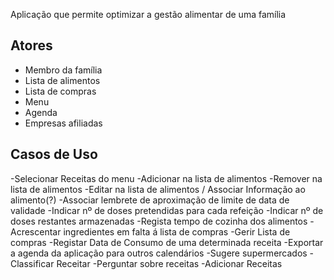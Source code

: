 Aplicação que permite optimizar a gestão alimentar de uma família

## Atores
- Membro da família
- Lista de alimentos
- Lista de compras
- Menu
- Agenda
- Empresas afiliadas
## Casos de Uso

-Selecionar Receitas do menu
-Adicionar na lista de alimentos
-Remover na lista de alimentos
-Editar na lista de alimentos / Associar Informação ao alimento(?)
-Associar lembrete de aproximação de limite de data de validade
-Indicar nº de doses pretendidas para cada refeição
-Indicar nº de doses restantes armazenadas
-Regista tempo de cozinha dos alimentos
-Acrescentar ingredientes em falta á lista de compras
-Gerir Lista de compras
-Registar Data de Consumo de uma determinada receita
-Exportar a agenda da aplicação para outros calendários
-Sugere supermercados
-Classificar Receitar
-Perguntar sobre receitas
-Adicionar Receitas
